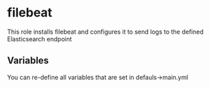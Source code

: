filebeat
=========

This role installs filebeat and configures it to send logs to the defined Elasticsearch endpoint

Variables
------------

You can re-define all variables that are set in defauls->main.yml
